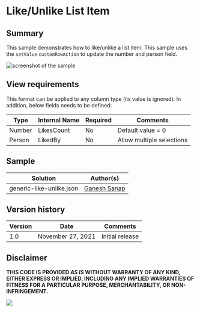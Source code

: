 # Like/Unlike List Item

## Summary

This sample demonstrates how to like/unlike a list item. This sample uses the `setValue` `customRowAction` to update the number and person field.

![screenshot of the sample](./assets/screenshot.gif)

## View requirements

This format can be applied to any column type (its value is ignored). In addition, below fields needs to be defined:

|Type               |Internal Name|Required|Comments|
|-------------------|-------------|--------|--------|
|Number|LikesCount      |No      |Default value = 0|
|Person|LikedBy      |No      |Allow multiple selections|

## Sample

Solution|Author(s)
--------|---------
generic-like-unlike.json | [Ganesh Sanap](https://github.com/ganesh-sanap)

## Version history

Version |Date          |Comments
--------|--------------|--------------------------------
1.0     |November 27, 2021 |Initial release

## Disclaimer

**THIS CODE IS PROVIDED *AS IS* WITHOUT WARRANTY OF ANY KIND, EITHER EXPRESS OR IMPLIED, INCLUDING ANY IMPLIED WARRANTIES OF FITNESS FOR A PARTICULAR PURPOSE, MERCHANTABILITY, OR NON-INFRINGEMENT.**

<img src="https://pnptelemetry.azurewebsites.net/list-formatting/column-samples/generic-like-unlike" />
